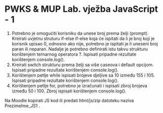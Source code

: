 
# PWKS & MUP Lab. vježba JavaScript - 1

1. Potrebno je omogućiti korisniku da unese broj prema želji (prompt). Kreirati uvjetnu struturu if-else if-else koja će ispitati da li je broj koji je korisnik upisao 0, odnosno ako nije, potrebno je ispitati je li uneseni broj paran ili neparan. Nadalje je potrebno definirati istu takvu strukturu korištenjem ternarnog operatora ?. Ispisati pripadne rezultate korištenjem console.log().
2. Kreirati switch strukturu prema želji sa više caseova i default opcijom. Ispisati pripadne rezultate korištenjem console.log(). 
3. Korištenjem petlje while ispisati brojeve djeljive sa 10 između 155 i 105. Ispisati pripadne rezultate korištenjem console.log(). 
4. Korištenjem petlje for, potrebno je izračunati i ispisati zbroj brojeva između 50 i 100. Zbroj ispisati korištenjem console.log().  

Na Moodle kopirati JS kod ili predati html/js/zip datoteku naziva PrezimeIme_JS1 .